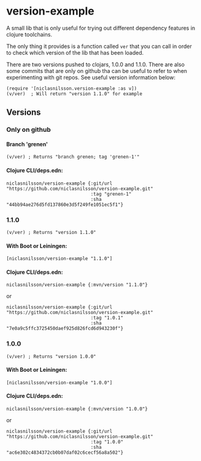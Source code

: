 # version-example

A small lib that is only useful for trying out different dependency 
features in clojure toolchains.

The only thing it provides is a function called ```ver``` that you can
call in order to check which version of the lib that has been loaded.

There are two versions pushed to clojars, 1.0.0 and 1.1.0.
There are also some commits that are only on github tha can be useful to
refer to when experimenting with git repos. See useful version information below:

```
(require '[niclasnilsson.version-example :as v])
(v/ver)  ; Will return "version 1.1.0" for example
```

## Versions


### Only on github

#### Branch 'grenen'

```
(v/ver) ; Returns "branch grenen; tag 'grenen-1'"
```

#### Clojure CLI/deps.edn:

```
niclasnilsson/version-example {:git/url "https://github.com/niclasnilsson/version-example.git"
                               :tag "grenen-1"
                               :sha "44bb94ae276d5fd137860e3d5f249fe1051ec5f1"}
```


### 1.1.0

```
(v/ver) ; Returns "version 1.1.0"
```

#### With Boot or Leiningen:

```
[niclasnilsson/version-example "1.1.0"]
```

#### Clojure CLI/deps.edn:

```
niclasnilsson/version-example {:mvn/version "1.1.0"}
```

or

```
niclasnilsson/version-example {:git/url "https://github.com/niclasnilsson/version-example.git"
                               :tag "1.0.1"
                               :sha "7e0a9c5ffc3725450daef925d826fcd6d943230f"}
```

### 1.0.0

```
(v/ver) ; Returns "version 1.0.0"
```

#### With Boot or Leiningen:

```
[niclasnilsson/version-example "1.0.0"]
```

#### Clojure CLI/deps.edn:

```
niclasnilsson/version-example {:mvn/version "1.0.0"}
```

or

```
niclasnilsson/version-example {:git/url "https://github.com/niclasnilsson/version-example.git"
                               :tag "1.0.0"
                               :sha "ac6e302c4834372cb0b07daf02c6cecf56a8a502"}
```


